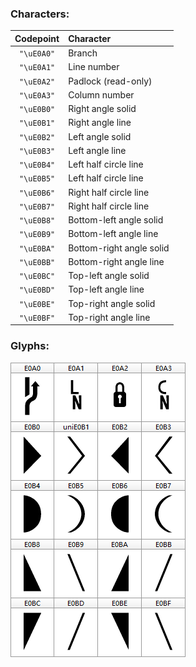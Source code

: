 
### **Characters:**

| Codepoint  | Character                |
| :---:      | :---                     |
| `"\uE0A0"` | Branch                   |
| `"\uE0A1"` | Line number              |
| `"\uE0A2"` | Padlock (read-only)      |
| `"\uE0A3"` | Column number            |
| `"\uE0B0"` | Right angle solid        |
| `"\uE0B1"` | Right angle line         |
| `"\uE0B2"` | Left angle solid         |
| `"\uE0B3"` | Left angle line          |
| `"\uE0B4"` | Left half circle line    |
| `"\uE0B5"` | Left half circle line    |
| `"\uE0B6"` | Right half circle line   |
| `"\uE0B7"` | Right half circle line   |
| `"\uE0B8"` | Bottom-left angle solid  |
| `"\uE0B9"` | Bottom-left angle line   |
| `"\uE0BA"` | Bottom-right angle solid |
| `"\uE0BB"` | Bottom-right angle line  |
| `"\uE0BC"` | Top-left angle solid     |
| `"\uE0BD"` | Top-left angle line      |
| `"\uE0BE"` | Top-right angle solid    |
| `"\uE0BF"` | Top-right angle line     |

### **Glyphs:**

![Glyph](./glyph.png)
